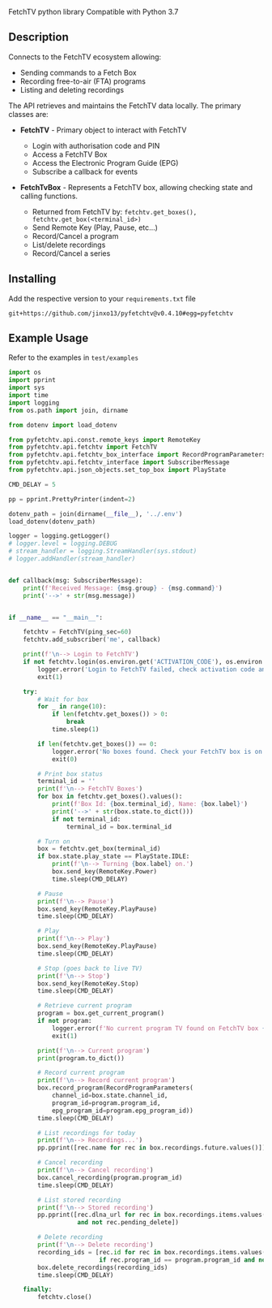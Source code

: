 FetchTV python library
Compatible with Python 3.7

## Description
Connects to the FetchTV ecosystem allowing:
- Sending commands to a Fetch Box
- Recording free-to-air (FTA) programs
- Listing and deleting recordings

The API retrieves and maintains the FetchTV data locally.
The primary classes are:
* **FetchTV** - Primary object to interact with FetchTV
  * Login with authorisation code and PIN
  * Access a FetchTV Box
  * Access the Electronic Program Guide (EPG)
  * Subscribe a callback for events
  

* **FetchTvBox** - Represents a FetchTV box, allowing checking state and calling functions.
  * Returned from FetchTV by: ```fetchtv.get_boxes(), fetchtv.get_box(<terminal_id>)```
  * Send Remote Key (Play, Pause, etc...)
  * Record/Cancel a program
  * List/delete recordings
  * Record/Cancel a series

## Installing
Add the respective version to your ```requirements.txt``` file
```
git+https://github.com/jinxo13/pyfetchtv@v0.4.10#egg=pyfetchtv
```

## Example Usage
Refer to the examples in ```test/examples```
```python
import os
import pprint
import sys
import time
import logging
from os.path import join, dirname

from dotenv import load_dotenv

from pyfetchtv.api.const.remote_keys import RemoteKey
from pyfetchtv.api.fetchtv import FetchTV
from pyfetchtv.api.fetchtv_box_interface import RecordProgramParameters
from pyfetchtv.api.fetchtv_interface import SubscriberMessage
from pyfetchtv.api.json_objects.set_top_box import PlayState

CMD_DELAY = 5

pp = pprint.PrettyPrinter(indent=2)

dotenv_path = join(dirname(__file__), '../.env')
load_dotenv(dotenv_path)

logger = logging.getLogger()
# logger.level = logging.DEBUG
# stream_handler = logging.StreamHandler(sys.stdout)
# logger.addHandler(stream_handler)


def callback(msg: SubscriberMessage):
    print(f'Received Message: {msg.group} - {msg.command}')
    print('-->' + str(msg.message))


if __name__ == "__main__":

    fetchtv = FetchTV(ping_sec=60)
    fetchtv.add_subscriber('me', callback)

    print(f'\n--> Login to FetchTV')
    if not fetchtv.login(os.environ.get('ACTIVATION_CODE'), os.environ.get('PIN')):
        logger.error('Login to FetchTV failed, check activation code and pin are correct.')
        exit(1)

    try:
        # Wait for box
        for _ in range(10):
            if len(fetchtv.get_boxes()) > 0:
                break
            time.sleep(1)

        if len(fetchtv.get_boxes()) == 0:
            logger.error('No boxes found. Check your FetchTV box is on.')
            exit(0)

        # Print box status
        terminal_id = ''
        print(f'\n--> FetchTV Boxes')
        for box in fetchtv.get_boxes().values():
            print(f'Box Id: {box.terminal_id}, Name: {box.label}')
            print('-->' + str(box.state.to_dict()))
            if not terminal_id:
                terminal_id = box.terminal_id

        # Turn on
        box = fetchtv.get_box(terminal_id)
        if box.state.play_state == PlayState.IDLE:
            print(f'\n--> Turning {box.label} on.')
            box.send_key(RemoteKey.Power)
            time.sleep(CMD_DELAY)

        # Pause
        print(f'\n--> Pause')
        box.send_key(RemoteKey.PlayPause)
        time.sleep(CMD_DELAY)

        # Play
        print(f'\n--> Play')
        box.send_key(RemoteKey.PlayPause)
        time.sleep(CMD_DELAY)

        # Stop (goes back to live TV)
        print(f'\n--> Stop')
        box.send_key(RemoteKey.Stop)
        time.sleep(CMD_DELAY)

        # Retrieve current program
        program = box.get_current_program()
        if not program:
            logger.error(f'No current program TV found on FetchTV box {box.label}.')
            exit(1)

        print(f'\n--> Current program')
        print(program.to_dict())

        # Record current program
        print(f'\n--> Record current program')
        box.record_program(RecordProgramParameters(
            channel_id=box.state.channel_id,
            program_id=program.program_id,
            epg_program_id=program.epg_program_id))
        time.sleep(CMD_DELAY)

        # List recordings for today
        print(f'\n--> Recordings...')
        pp.pprint([rec.name for rec in box.recordings.future.values()])

        # Cancel recording
        print(f'\n--> Cancel recording')
        box.cancel_recording(program.program_id)
        time.sleep(CMD_DELAY)

        # List stored recording
        print(f'\n--> Stored recording')
        pp.pprint([rec.dlna_url for rec in box.recordings.items.values() if rec.program_id == program.program_id
                   and not rec.pending_delete])

        # Delete recording
        print(f'\n--> Delete recording')
        recording_ids = [rec.id for rec in box.recordings.items.values()
                         if rec.program_id == program.program_id and not rec.pending_delete]
        box.delete_recordings(recording_ids)
        time.sleep(CMD_DELAY)

    finally:
        fetchtv.close()
```
